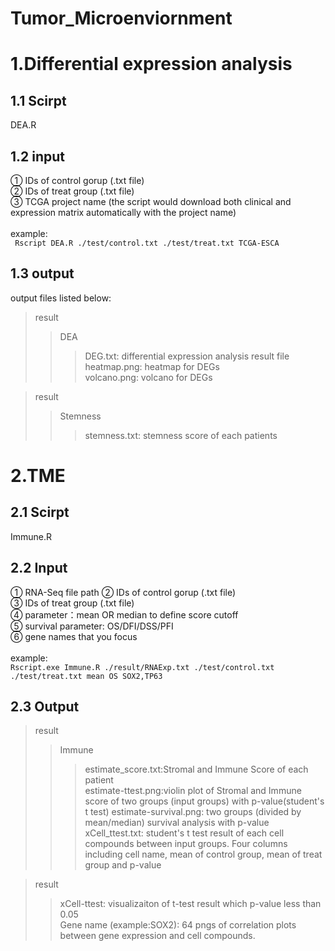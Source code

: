 # Tumor_Microenviornment

# 1.Differential expression analysis

## 1.1 Scirpt
DEA.R
## 1.2 input
① IDs of control gorup (.txt file) <br>
② IDs of treat group (.txt file) <br>
③ TCGA project name (the script would download both clinical and expression matrix automatically with the project name)<br>
<br>example:<br>
` 
Rscript DEA.R ./test/control.txt ./test/treat.txt TCGA-ESCA
` 
## 1.3 output
output files listed below: <br>
>result
>>DEA <br>
>>>DEG.txt: differential expression analysis result file <br>
>>>heatmap.png: heatmap for DEGs <br>
>>>volcano.png: volcano for DEGs <br>

>result<br>
>>Stemness<br>
>>>stemness.txt: stemness score of each patients <br>

# 2.TME
## 2.1 Scirpt
Immune.R
## 2.2 Input
① RNA-Seq file path
② IDs of control gorup (.txt file) <br>
③ IDs of treat group (.txt file) <br>
④ parameter：mean OR median to define score cutoff <br>
⑤ survival parameter: OS/DFI/DSS/PFI <br>
⑥ gene names that you focus <br>
 <br>example: <br>
`
Rscript.exe Immune.R ./result/RNAExp.txt ./test/control.txt ./test/treat.txt mean OS SOX2,TP63
`
## 2.3 Output
>result
>>Immune
>>>estimate_score.txt:Stromal and Immune Score of each patient <br>
>>>estimate-ttest.png:violin plot of Stromal and Immune score of two groups (input groups) with p-value(student's t test) 
>>>estimate-survival.png: two groups (divided by mean/median) survival analysis with p-value<br>
>>>xCell_ttest.txt: student's t test result of each cell compounds between input groups. Four columns including cell name, mean of control group, mean of treat group and p-value<br>

>result<br>
>>xCell-ttest: visualizaiton of t-test result which p-value less than 0.05 <br>
>>Gene name (example:SOX2): 64 pngs of correlation plots between gene expression and cell compounds.
